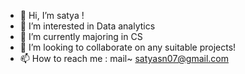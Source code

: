 - 👋 Hi, I’m satya !
- 👀 I’m interested in Data analytics
- 🌱 I’m currently majoring in CS
- 💞️ I’m looking to collaborate on any suitable projects!
- 📫 How to reach me : mail~ satyasn07@gmail.com

<!---
Satyasn01 is a ✨ special ✨ repository because its `README.md` (this file) appears on your GitHub profile.
You can click the Preview link to take a look at your changes.
--->
